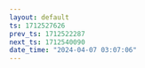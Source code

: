 ```yaml
---
layout: default
ts: 1712527626
prev_ts: 1712522287
next_ts: 1712540090
date_time: "2024-04-07 03:07:06"
---
```

